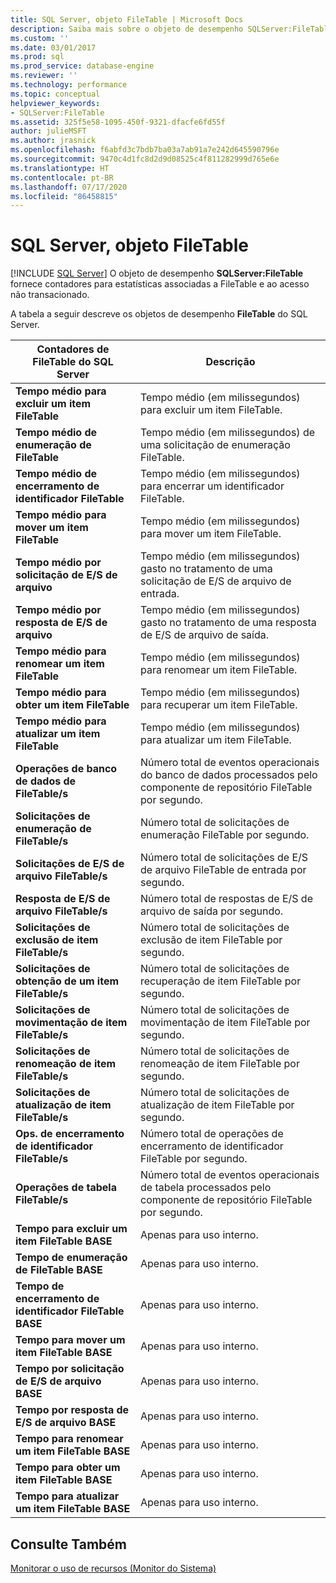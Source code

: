 ```yaml
---
title: SQL Server, objeto FileTable | Microsoft Docs
description: Saiba mais sobre o objeto de desempenho SQLServer:FileTable, que fornece contadores para estatísticas associadas a FileTable e ao acesso não transacionado.
ms.custom: ''
ms.date: 03/01/2017
ms.prod: sql
ms.prod_service: database-engine
ms.reviewer: ''
ms.technology: performance
ms.topic: conceptual
helpviewer_keywords:
- SQLServer:FileTable
ms.assetid: 325f5e58-1095-450f-9321-dfacfe6fd55f
author: julieMSFT
ms.author: jrasnick
ms.openlocfilehash: f6abfd3c7bdb7ba03a7ab91a7e242d645590796e
ms.sourcegitcommit: 9470c4d1fc8d2d9d08525c4f811282999d765e6e
ms.translationtype: HT
ms.contentlocale: pt-BR
ms.lasthandoff: 07/17/2020
ms.locfileid: "86458815"
---
```

# <a name="sql-server-filetable-object"></a>SQL Server, objeto FileTable
 [!INCLUDE [SQL Server](../../includes/applies-to-version/sqlserver.md)]
O objeto de desempenho **SQLServer:FileTable** fornece contadores para estatísticas associadas a FileTable e ao acesso não transacionado.

A tabela a seguir descreve os objetos de desempenho **FileTable** do SQL Server.

|**Contadores de FileTable do SQL Server**|Descrição|  
|-------------|-----------------|  
|**Tempo médio para excluir um item FileTable**|Tempo médio (em milissegundos) para excluir um item FileTable.|
|**Tempo médio de enumeração de FileTable**|Tempo médio (em milissegundos) de uma solicitação de enumeração FileTable.|
|**Tempo médio de encerramento de identificador FileTable**|Tempo médio (em milissegundos) para encerrar um identificador FileTable.|
|**Tempo médio para mover um item FileTable**|Tempo médio (em milissegundos) para mover um item FileTable.|
|**Tempo médio por solicitação de E/S de arquivo**|Tempo médio (em milissegundos) gasto no tratamento de uma solicitação de E/S de arquivo de entrada.|
|**Tempo médio por resposta de E/S de arquivo**|Tempo médio (em milissegundos) gasto no tratamento de uma resposta de E/S de arquivo de saída.|
|**Tempo médio para renomear um item FileTable**|Tempo médio (em milissegundos) para renomear um item FileTable.|
|**Tempo médio para obter um item FileTable**|Tempo médio (em milissegundos) para recuperar um item FileTable.|
|**Tempo médio para atualizar um item FileTable**|Tempo médio (em milissegundos) para atualizar um item FileTable.|
|**Operações de banco de dados de FileTable/s**|Número total de eventos operacionais do banco de dados processados pelo componente de repositório FileTable por segundo.|
|**Solicitações de enumeração de FileTable/s**|Número total de solicitações de enumeração FileTable por segundo.|
|**Solicitações de E/S de arquivo FileTable/s**|Número total de solicitações de E/S de arquivo FileTable de entrada por segundo.|
|**Resposta de E/S de arquivo FileTable/s**|Número total de respostas de E/S de arquivo de saída por segundo.|
|**Solicitações de exclusão de item FileTable/s**|Número total de solicitações de exclusão de item FileTable por segundo.|
|**Solicitações de obtenção de um item FileTable/s**|Número total de solicitações de recuperação de item FileTable por segundo.|
|**Solicitações de movimentação de item FileTable/s**|Número total de solicitações de movimentação de item FileTable por segundo.|
|**Solicitações de renomeação de item FileTable/s**|Número total de solicitações de renomeação de item FileTable por segundo.|
|**Solicitações de atualização de item FileTable/s**|Número total de solicitações de atualização de item FileTable por segundo.|
|**Ops. de encerramento de identificador FileTable/s**|Número total de operações de encerramento de identificador FileTable por segundo.|
|**Operações de tabela FileTable/s**|Número total de eventos operacionais de tabela processados pelo componente de repositório FileTable por segundo.|
|**Tempo para excluir um item FileTable BASE**|Apenas para uso interno.|
|**Tempo de enumeração de FileTable BASE**|Apenas para uso interno.|
|**Tempo de encerramento de identificador FileTable BASE**|Apenas para uso interno.|
|**Tempo para mover um item FileTable BASE**|Apenas para uso interno.|
|**Tempo por solicitação de E/S de arquivo BASE**|Apenas para uso interno.|
|**Tempo por resposta de E/S de arquivo BASE**|Apenas para uso interno.|
|**Tempo para renomear um item FileTable BASE**|Apenas para uso interno.|
|**Tempo para obter um item FileTable BASE**|Apenas para uso interno.|
|**Tempo para atualizar um item FileTable BASE**|Apenas para uso interno.| 
 
## <a name="see-also"></a>Consulte Também  
[Monitorar o uso de recursos (Monitor do Sistema)](../../relational-databases/performance-monitor/monitor-resource-usage-system-monitor.md)
